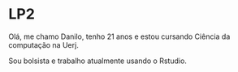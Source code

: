 # LP2

Olá, me chamo Danilo, tenho 21 anos e estou cursando Ciência da computação na Uerj. 

Sou bolsista e trabalho atualmente usando o Rstudio.
